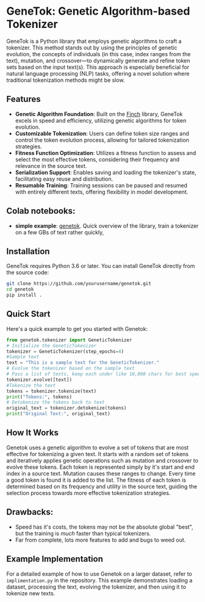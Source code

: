 # GeneTok: Genetic Algorithm-based Tokenizer

GeneTok is a Python library that employs genetic algorithms to craft a tokenizer. This method stands out by using the principles of genetic evolution, the concepts of individuals (in this case, index ranges from the text), mutation, and crossover—to dynamically generate and refine token sets based on the input text(s). This approach is especially beneficial for natural language processing (NLP) tasks, offering a novel solution where traditional tokenization methods might be slow.

## Features

- **Genetic Algorithm Foundation**: Built on the [Finch](https://github.com/dadukhankevin/Finch) library, GeneTok excels in speed and efficiency, utilizing genetic algorithms for token evolution.
- **Customizable Tokenization**: Users can define token size ranges and control the token evolution process, allowing for tailored tokenization strategies.
- **Fitness Function Optimization**: Utilizes a fitness function to assess and select the most effective tokens, considering their frequency and relevance in the source text.
- **Serialization Support**: Enables saving and loading the tokenizer's state, facilitating easy reuse and distribution.
- **Resumable Training**: Training sessions can be paused and resumed with entirely different texts, offering flexibility in model development.


## Colab notebooks:
- **simple example**: [genetok](https://colab.research.google.com/drive/1l2C2ruaRv2dZSmBanT9zgMET7kypIJ4u?usp=sharing). Quick overview of the library, train a tokenizer on a few GBs of text rather quickly,
## Installation

GeneTok requires Python 3.6 or later. You can install GeneTok directly from the source code:
```bash
git clone https://github.com/yourusername/genetok.git
cd genetok
pip install .
```
## Quick Start

Here's a quick example to get you started with Genetok:
```python
from genetok.tokenizer import GeneticTokenizer
# Initialize the GeneticTokenizer
tokenizer = GeneticTokenizer(step_epochs=4)
#Sample text
text = "This is a sample text for the GeneticTokenizer."
# Evolve the tokenizer based on the sample text
# Pass a list of texts, keep each under like 10,000 chars for best speed
tokenizer.evolve([text])
#Tokenize the text
tokens = tokenizer.tokenize(text)
print("Tokens:", tokens)
# Detokenize the tokens back to text
original_text = tokenizer.detokenize(tokens)
print("Original Text:", original_text)
```

## How It Works

Genetok uses a genetic algorithm to evolve a set of tokens that are most effective for tokenizing a given text. It starts with a random set of tokens and 
iteratively applies genetic operations such as mutation and crossover to evolve these tokens. Each token is represented simply by it's start and end index in a source text. Mutation causes these ranges to change. Every time a good token is found it is added to the list. The fitness of each token is determined based on its 
frequency and utility in the source text, guiding the selection process towards more effective tokenization strategies.

## Drawbacks:
- Speed has it's costs, the tokens may not be the absolute global "best", but the training is *much* faster than typical tokenizers. 
- Far from complete, lots more features to add and bugs to weed out.

## Example Implementation

For a detailed example of how to use Genetok on a larger dataset, refer to `implimentation.py` in the repository. This example demonstrates loading a 
dataset, processing the text, evolving the tokenizer, and then using it to tokenize new texts.
